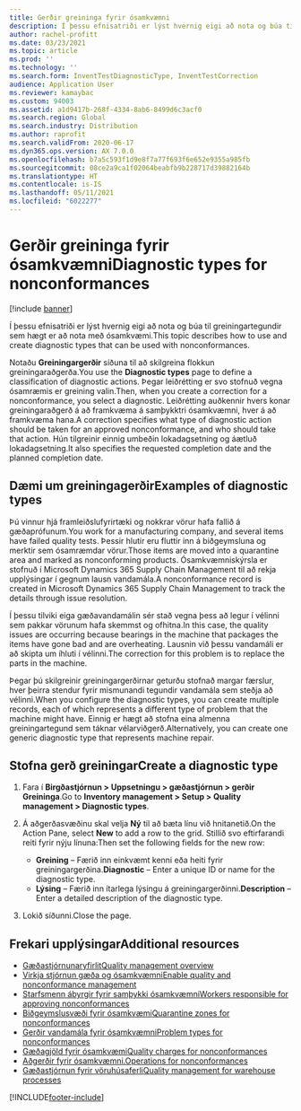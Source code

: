```yaml
---
title: Gerðir greininga fyrir ósamkvæmni
description: Í þessu efnisatriði er lýst hvernig eigi að nota og búa til greiningartegundir sem hægt er að nota með ósamkvæmi.
author: rachel-profitt
ms.date: 03/23/2021
ms.topic: article
ms.prod: ''
ms.technology: ''
ms.search.form: InventTestDiagnosticType, InventTestCorrection
audience: Application User
ms.reviewer: kamaybac
ms.custom: 94003
ms.assetid: a1d9417b-268f-4334-8ab6-8499d6c3acf0
ms.search.region: Global
ms.search.industry: Distribution
ms.author: raprofit
ms.search.validFrom: 2020-06-17
ms.dyn365.ops.version: AX 7.0.0
ms.openlocfilehash: b7a5c593f1d9e8f7a77f693f6e652e9355a985fb
ms.sourcegitcommit: 08ce2a9ca1f02064beabfb9b228717d39882164b
ms.translationtype: HT
ms.contentlocale: is-IS
ms.lasthandoff: 05/11/2021
ms.locfileid: "6022277"
---
```

# <a name="diagnostic-types-for-nonconformances"></a><span data-ttu-id="2b453-103">Gerðir greininga fyrir ósamkvæmni</span><span class="sxs-lookup"><span data-stu-id="2b453-103">Diagnostic types for nonconformances</span></span>

[!include [banner](../includes/banner.md)]

<span data-ttu-id="2b453-104">Í þessu efnisatriði er lýst hvernig eigi að nota og búa til greiningartegundir sem hægt er að nota með ósamkvæmi.</span><span class="sxs-lookup"><span data-stu-id="2b453-104">This topic describes how to use and create diagnostic types that can be used with nonconformances.</span></span>

<span data-ttu-id="2b453-105">Notaðu **Greiningargerðir** síðuna til að skilgreina flokkun greiningaraðgerða.</span><span class="sxs-lookup"><span data-stu-id="2b453-105">You use the **Diagnostic types** page to define a classification of diagnostic actions.</span></span> <span data-ttu-id="2b453-106">Þegar leiðrétting er svo stofnuð vegna ósamræmis er greining valin.</span><span class="sxs-lookup"><span data-stu-id="2b453-106">Then, when you create a correction for a nonconformance, you select a diagnostic.</span></span> <span data-ttu-id="2b453-107">Leiðrétting auðkennir hvers konar greiningaraðgerð á að framkvæma á samþykktri ósamkvæmni, hver á að framkvæma hana.</span><span class="sxs-lookup"><span data-stu-id="2b453-107">A correction specifies what type of diagnostic action should be taken for an approved nonconformance, and who should take that action.</span></span> <span data-ttu-id="2b453-108">Hún tilgreinir einnig umbeðin lokadagsetning og áætluð lokadagsetning.</span><span class="sxs-lookup"><span data-stu-id="2b453-108">It also specifies the requested completion date and the planned completion date.</span></span>

## <a name="examples-of-diagnostic-types"></a><span data-ttu-id="2b453-109">Dæmi um greiningagerðir</span><span class="sxs-lookup"><span data-stu-id="2b453-109">Examples of diagnostic types</span></span>

<span data-ttu-id="2b453-110">Þú vinnur hjá framleiðslufyrirtæki og nokkrar vörur hafa fallið á gæðaprófunum.</span><span class="sxs-lookup"><span data-stu-id="2b453-110">You work for a manufacturing company, and several items have failed quality tests.</span></span> <span data-ttu-id="2b453-111">Þessir hlutir eru fluttir inn á biðgeymsluna og merktir sem ósamræmdar vörur.</span><span class="sxs-lookup"><span data-stu-id="2b453-111">Those items are moved into a quarantine area and marked as nonconforming products.</span></span> <span data-ttu-id="2b453-112">Ósamkvæmniskýrsla er stofnuð í Microsoft Dynamics 365 Supply Chain Management til að rekja upplýsingar í gegnum lausn vandamála.</span><span class="sxs-lookup"><span data-stu-id="2b453-112">A nonconformance record is created in Microsoft Dynamics 365 Supply Chain Management to track the details through issue resolution.</span></span>

<span data-ttu-id="2b453-113">Í þessu tilviki eiga gæðavandamálin sér stað vegna þess að legur í vélinni sem pakkar vörunum hafa skemmst og ofhitna.</span><span class="sxs-lookup"><span data-stu-id="2b453-113">In this case, the quality issues are occurring because bearings in the machine that packages the items have gone bad and are overheating.</span></span> <span data-ttu-id="2b453-114">Lausnin við þessu vandamáli er að skipta um íhluti í vélinni.</span><span class="sxs-lookup"><span data-stu-id="2b453-114">The correction for this problem is to replace the parts in the machine.</span></span>

<span data-ttu-id="2b453-115">Þegar þú skilgreinir greiningargerðirnar geturðu stofnað margar færslur, hver þeirra stendur fyrir mismunandi tegundir vandamála sem steðja að vélinni.</span><span class="sxs-lookup"><span data-stu-id="2b453-115">When you configure the diagnostic types, you can create multiple records, each of which represents a different type of problem that the machine might have.</span></span> <span data-ttu-id="2b453-116">Einnig er hægt að stofna eina almenna greiningartegund sem táknar vélarviðgerð.</span><span class="sxs-lookup"><span data-stu-id="2b453-116">Alternatively, you can create one generic diagnostic type that represents machine repair.</span></span>

## <a name="create-a-diagnostic-type"></a><span data-ttu-id="2b453-117">Stofna gerð greiningar</span><span class="sxs-lookup"><span data-stu-id="2b453-117">Create a diagnostic type</span></span>

1. <span data-ttu-id="2b453-118">Fara í **Birgðastjórnun \> Uppsetningu \> gæðastjórnun \> gerðir Greininga**.</span><span class="sxs-lookup"><span data-stu-id="2b453-118">Go to **Inventory management \> Setup \> Quality management \> Diagnostic types**.</span></span>
1. <span data-ttu-id="2b453-119">Á aðgerðasvæðinu skal velja **Ný** til að bæta línu við hnitanetið.</span><span class="sxs-lookup"><span data-stu-id="2b453-119">On the Action Pane, select **New** to add a row to the grid.</span></span> <span data-ttu-id="2b453-120">Stillið svo eftirfarandi reiti fyrir nýju línuna:</span><span class="sxs-lookup"><span data-stu-id="2b453-120">Then set the following fields for the new row:</span></span>

    - <span data-ttu-id="2b453-121">**Greining** – Færið inn einkvæmt kenni eða heiti fyrir greiningargerðina.</span><span class="sxs-lookup"><span data-stu-id="2b453-121">**Diagnostic** – Enter a unique ID or name for the diagnostic type.</span></span>
    - <span data-ttu-id="2b453-122">**Lýsing** – Færið inn ítarlega lýsingu á greiningargerðinni.</span><span class="sxs-lookup"><span data-stu-id="2b453-122">**Description** – Enter a detailed description of the diagnostic type.</span></span>

1. <span data-ttu-id="2b453-123">Lokið síðunni.</span><span class="sxs-lookup"><span data-stu-id="2b453-123">Close the page.</span></span>

## <a name="additional-resources"></a><span data-ttu-id="2b453-124">Frekari upplýsingar</span><span class="sxs-lookup"><span data-stu-id="2b453-124">Additional resources</span></span>

- [<span data-ttu-id="2b453-125">Gæðastjórnunaryfirlit</span><span class="sxs-lookup"><span data-stu-id="2b453-125">Quality management overview</span></span>](quality-management-processes.md)
- [<span data-ttu-id="2b453-126">Virkja stjórnun gæða og ósamkvæmni</span><span class="sxs-lookup"><span data-stu-id="2b453-126">Enable quality and nonconformance management</span></span>](enable-quality-management.md)
- [<span data-ttu-id="2b453-127">Starfsmenn ábyrgir fyrir samþykki ósamkvæmni</span><span class="sxs-lookup"><span data-stu-id="2b453-127">Workers responsible for approving nonconformances</span></span>](quality-responsible-workers.md)
- [<span data-ttu-id="2b453-128">Biðgeymslusvæði fyrir ósamkvæmi</span><span class="sxs-lookup"><span data-stu-id="2b453-128">Quarantine zones for nonconformances</span></span>](quality-quarantine-zones.md)
- [<span data-ttu-id="2b453-129">Gerðir vandamála fyrir ósamkvæmni</span><span class="sxs-lookup"><span data-stu-id="2b453-129">Problem types for nonconformances</span></span>](quality-problem-types.md)
- [<span data-ttu-id="2b453-130">Gæðagjöld fyrir ósamkvæmi</span><span class="sxs-lookup"><span data-stu-id="2b453-130">Quality charges for nonconformances</span></span>](quality-charges.md)
- [<span data-ttu-id="2b453-131">Aðgerðir fyrir ósamkvæmni.</span><span class="sxs-lookup"><span data-stu-id="2b453-131">Operations for nonconformances</span></span>](quality-operations.md)
- [<span data-ttu-id="2b453-132">Gæðastjórnun fyrir vöruhúsaferli</span><span class="sxs-lookup"><span data-stu-id="2b453-132">Quality management for warehouse processes</span></span>](quality-management-for-warehouses-processes.md)

[!INCLUDE[footer-include](../../includes/footer-banner.md)]
